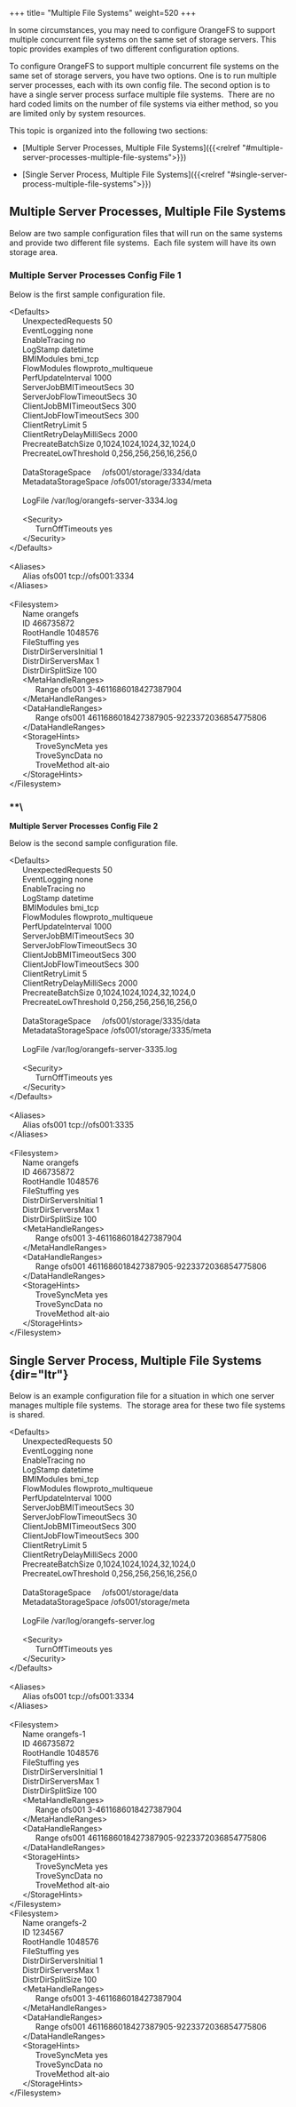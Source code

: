 +++
title= "Multiple File Systems"
weight=520
+++

In some circumstances, you may need to configure OrangeFS to support
multiple concurrent file systems on the same set of storage servers.
This topic provides examples of two different configuration options.

To configure OrangeFS to support multiple concurrent file systems on the
same set of storage servers, you have two options. One is to run
multiple server processes, each with its own config file. The second
option is to have a single server process surface multiple file systems.
 There are no hard coded limits on the number of file systems via either
method, so you are limited only by system resources.  

This topic is organized into the following two sections:

-   [Multiple Server Processes, Multiple File
    Systems]({{<relref "#multiple-server-processes-multiple-file-systems">}})

-   [Single Server Process, Multiple File
    Systems]({{<relref "#single-server-process-multiple-file-systems">}})

Multiple Server Processes, Multiple File Systems
------------------------------------------------

Below are two sample configuration files that will run on the same
systems and provide two different file systems.  Each file system will
have its own storage area.

### Multiple Server Processes Config File 1

Below is the first sample configuration file.

\<Defaults\>\
       UnexpectedRequests 50\
       EventLogging none\
       EnableTracing no\
       LogStamp datetime\
       BMIModules bmi\_tcp\
       FlowModules flowproto\_multiqueue\
       PerfUpdateInterval 1000\
       ServerJobBMITimeoutSecs 30\
       ServerJobFlowTimeoutSecs 30\
       ClientJobBMITimeoutSecs 300\
       ClientJobFlowTimeoutSecs 300\
       ClientRetryLimit 5\
       ClientRetryDelayMilliSecs 2000\
       PrecreateBatchSize 0,1024,1024,1024,32,1024,0\
       PrecreateLowThreshold 0,256,256,256,16,256,0\
 \
       DataStorageSpace     /ofs001/storage/3334/data\
       MetadataStorageSpace /ofs001/storage/3334/meta\
 \
       LogFile /var/log/orangefs-server-3334.log\
 \
       \<Security\>\
             TurnOffTimeouts yes\
       \</Security\>\
 \</Defaults\>\
 \
 \<Aliases\>\
       Alias ofs001 tcp://ofs001:3334\
 \</Aliases\>\
 \
 \<Filesystem\>\
       Name orangefs\
       ID 466735872\
       RootHandle 1048576\
       FileStuffing yes\
       DistrDirServersInitial 1\
       DistrDirServersMax 1\
       DistrDirSplitSize 100\
       \<MetaHandleRanges\>\
             Range ofs001 3-4611686018427387904\
       \</MetaHandleRanges\>\
       \<DataHandleRanges\>\
             Range ofs001 4611686018427387905-9223372036854775806\
       \</DataHandleRanges\>\
       \<StorageHints\>\
             TroveSyncMeta yes\
             TroveSyncData no\
             TroveMethod alt-aio\
       \</StorageHints\>\
 \</Filesystem\>

### **\
**Multiple Server Processes Config File 2**

Below is the second sample configuration file.

\<Defaults\>\
       UnexpectedRequests 50\
       EventLogging none\
       EnableTracing no\
       LogStamp datetime\
       BMIModules bmi\_tcp\
       FlowModules flowproto\_multiqueue\
       PerfUpdateInterval 1000\
       ServerJobBMITimeoutSecs 30\
       ServerJobFlowTimeoutSecs 30\
       ClientJobBMITimeoutSecs 300\
       ClientJobFlowTimeoutSecs 300\
       ClientRetryLimit 5\
       ClientRetryDelayMilliSecs 2000\
       PrecreateBatchSize 0,1024,1024,1024,32,1024,0\
       PrecreateLowThreshold 0,256,256,256,16,256,0\
 \
       DataStorageSpace     /ofs001/storage/3335/data\
       MetadataStorageSpace /ofs001/storage/3335/meta\
 \
       LogFile /var/log/orangefs-server-3335.log\
 \
       \<Security\>\
             TurnOffTimeouts yes\
       \</Security\>\
 \</Defaults\>\
 \
 \<Aliases\>\
       Alias ofs001 tcp://ofs001:3335\
 \</Aliases\>\
 \
 \<Filesystem\>\
       Name orangefs\
       ID 466735872\
       RootHandle 1048576\
       FileStuffing yes\
       DistrDirServersInitial 1\
       DistrDirServersMax 1\
       DistrDirSplitSize 100\
       \<MetaHandleRanges\>\
             Range ofs001 3-4611686018427387904\
       \</MetaHandleRanges\>\
       \<DataHandleRanges\>\
             Range ofs001 4611686018427387905-9223372036854775806\
       \</DataHandleRanges\>\
       \<StorageHints\>\
             TroveSyncMeta yes\
             TroveSyncData no\
             TroveMethod alt-aio\
       \</StorageHints\>\
 \</Filesystem\>

Single Server Process, Multiple File Systems {dir="ltr"}
--------------------------------------------

Below is an example configuration file for a situation in which one
server manages multiple file systems.  The storage area for these two
file systems is shared.

\<Defaults\>\
       UnexpectedRequests 50\
       EventLogging none\
       EnableTracing no\
       LogStamp datetime\
       BMIModules bmi\_tcp\
       FlowModules flowproto\_multiqueue\
       PerfUpdateInterval 1000\
       ServerJobBMITimeoutSecs 30\
       ServerJobFlowTimeoutSecs 30\
       ClientJobBMITimeoutSecs 300\
       ClientJobFlowTimeoutSecs 300\
       ClientRetryLimit 5\
       ClientRetryDelayMilliSecs 2000\
       PrecreateBatchSize 0,1024,1024,1024,32,1024,0\
       PrecreateLowThreshold 0,256,256,256,16,256,0\
 \
       DataStorageSpace     /ofs001/storage/data\
       MetadataStorageSpace /ofs001/storage/meta\
 \
       LogFile /var/log/orangefs-server.log\
 \
       \<Security\>\
             TurnOffTimeouts yes\
       \</Security\>\
 \</Defaults\>\
 \
 \<Aliases\>\
       Alias ofs001 tcp://ofs001:3334\
 \</Aliases\>\
 \
 \<Filesystem\>\
       Name orangefs-1\
       ID 466735872\
       RootHandle 1048576\
       FileStuffing yes\
       DistrDirServersInitial 1\
       DistrDirServersMax 1\
       DistrDirSplitSize 100\
       \<MetaHandleRanges\>\
             Range ofs001 3-4611686018427387904\
       \</MetaHandleRanges\>\
       \<DataHandleRanges\>\
             Range ofs001 4611686018427387905-9223372036854775806\
       \</DataHandleRanges\>\
       \<StorageHints\>\
             TroveSyncMeta yes\
             TroveSyncData no\
             TroveMethod alt-aio\
       \</StorageHints\>\
 \</Filesystem\>\
 \<Filesystem\>\
       Name orangefs-2\
       ID 1234567\
       RootHandle 1048576\
       FileStuffing yes\
       DistrDirServersInitial 1\
       DistrDirServersMax 1\
       DistrDirSplitSize 100\
       \<MetaHandleRanges\>\
             Range ofs001 3-4611686018427387904\
       \</MetaHandleRanges\>\
       \<DataHandleRanges\>\
             Range ofs001 4611686018427387905-9223372036854775806\
       \</DataHandleRanges\>\
       \<StorageHints\>\
             TroveSyncMeta yes\
             TroveSyncData no\
             TroveMethod alt-aio\
       \</StorageHints\>\
 \</Filesystem\>

 

 

 

 

 

 

 

 

 
